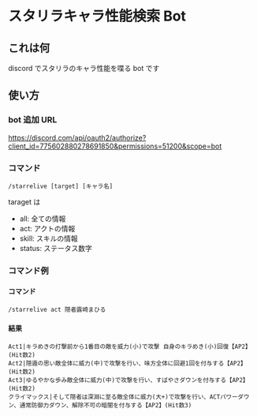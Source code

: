 # スタリラキャラ性能検索 Bot

## これは何

discord でスタリラのキャラ性能を喋る bot です

## 使い方

### bot 追加 URL

https://discord.com/api/oauth2/authorize?client_id=775602880278691850&permissions=51200&scope=bot

### コマンド

```
/starrelive [target] [キャラ名]
```

taraget は

- all: 全ての情報
- act: アクトの情報
- skill: スキルの情報
- status: ステータス数字

### コマンド例

#### コマンド

```
/starrelive act 隠者露崎まひる
```

#### 結果

```
Act1|キラめきの打撃前から1番目の敵を威力(小)で攻撃 自身のキラめき(小)回復【AP2】(Hit数2)
Act2|隠遁の思い敵全体に威力(中)で攻撃を行い、味方全体に回避1回を付与する【AP2】(Hit数2)
Act3|ゆるやかな歩み敵全体に威力(中)で攻撃を行い、すばやさダウンを付与する【AP2】(Hit数2)
クライマックス|そして隠者は深淵に至る敵全体に威力(大+)で攻撃を行い、ACTパワーダウン、通常防御力ダウン、解除不可の暗闇を付与する【AP2】(Hit数3)
```
